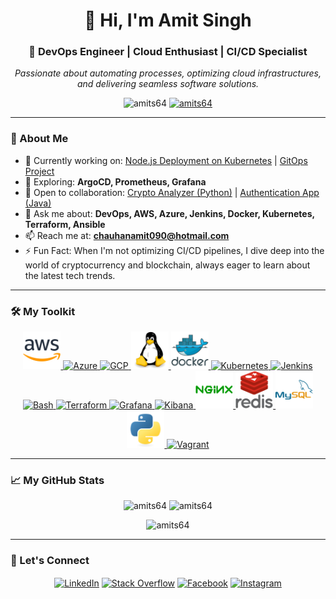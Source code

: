 <h1 align="center">👋 Hi, I'm Amit Singh</h1>
<h3 align="center">🚀 DevOps Engineer | Cloud Enthusiast | CI/CD Specialist</h3>
<p align="center">
  <em>Passionate about automating processes, optimizing cloud infrastructures, and delivering seamless software solutions.</em>
</p>

<p align="center">
  <img src="https://komarev.com/ghpvc/?username=amits64&label=Profile%20views&color=0e75b6&style=flat" alt="amits64" /> 
  <a href="https://github.com/ryo-ma/github-profile-trophy"><img src="https://github-profile-trophy.vercel.app/?username=amits64&theme=dracula&no-frame=true&margin-w=15" alt="amits64" /></a>
</p>

---

### 🌟 About Me

- 🔭 Currently working on: [Node.js Deployment on Kubernetes](https://github.com/Amits64/crud-app/tree/crud-app-v2) | [GitOps Project](https://github.com/Amits64/Terraform_repo.git)
- 🌱 Exploring: **ArgoCD, Prometheus, Grafana**
- 👯 Open to collaboration: [Crypto Analyzer (Python)](https://github.com/Amits64/stock-analyzer.git) | [Authentication App (Java)](https://github.com/Amits64/auth_app.git)
- 💬 Ask me about: **DevOps, AWS, Azure, Jenkins, Docker, Kubernetes, Terraform, Ansible**
- 📫 Reach me at: **chauhanamit090@hotmail.com**
- ⚡ Fun Fact: When I'm not optimizing CI/CD pipelines, I dive deep into the world of cryptocurrency and blockchain, always eager to learn about the latest tech trends.

---

### 🛠️ My Toolkit

<p align="center">
  <a href="https://aws.amazon.com" target="_blank"> <img src="https://raw.githubusercontent.com/devicons/devicon/master/icons/amazonwebservices/amazonwebservices-original-wordmark.svg" alt="AWS" width="60" height="60"/> </a>
  <a href="https://azure.microsoft.com/en-in/" target="_blank"> <img src="https://www.vectorlogo.zone/logos/microsoft_azure/microsoft_azure-icon.svg" alt="Azure" width="60" height="60"/> </a>
  <a href="https://cloud.google.com" target="_blank"> <img src="https://www.vectorlogo.zone/logos/google_cloud/google_cloud-icon.svg" alt="GCP" width="60" height="60"/> </a>
  <a href="https://www.linux.org/" target="_blank"> <img src="https://raw.githubusercontent.com/devicons/devicon/master/icons/linux/linux-original.svg" alt="Linux" width="60" height="60"/> </a>
  <a href="https://www.docker.com/" target="_blank"> <img src="https://raw.githubusercontent.com/devicons/devicon/master/icons/docker/docker-original-wordmark.svg" alt="Docker" width="60" height="60"/> </a>
  <a href="https://kubernetes.io" target="_blank"> <img src="https://www.vectorlogo.zone/logos/kubernetes/kubernetes-icon.svg" alt="Kubernetes" width="60" height="60"/> </a>
  <a href="https://www.jenkins.io" target="_blank"> <img src="https://www.vectorlogo.zone/logos/jenkins/jenkins-icon.svg" alt="Jenkins" width="60" height="60"/> </a>
  <a href="https://www.gnu.org/software/bash/" target="_blank"> <img src="https://www.vectorlogo.zone/logos/gnu_bash/gnu_bash-icon.svg" alt="Bash" width="60" height="60"/> </a>
  <a href="https://www.terraform.io/" target="_blank"> <img src="https://www.vectorlogo.zone/logos/terraformio/terraformio-icon.svg" alt="Terraform" width="60" height="60"/> </a>
  <a href="https://grafana.com" target="_blank"> <img src="https://www.vectorlogo.zone/logos/grafana/grafana-icon.svg" alt="Grafana" width="60" height="60"/> </a>
  <a href="https://www.elastic.co/kibana" target="_blank"> <img src="https://www.vectorlogo.zone/logos/elasticco_kibana/elasticco_kibana-icon.svg" alt="Kibana" width="60" height="60"/> </a>
  <a href="https://www.nginx.com" target="_blank"> <img src="https://raw.githubusercontent.com/devicons/devicon/master/icons/nginx/nginx-original.svg" alt="Nginx" width="60" height="60"/> </a>
  <a href="https://redis.io" target="_blank"> <img src="https://raw.githubusercontent.com/devicons/devicon/master/icons/redis/redis-original-wordmark.svg" alt="Redis" width="60" height="60"/> </a>
  <a href="https://www.mysql.com/" target="_blank"> <img src="https://raw.githubusercontent.com/devicons/devicon/master/icons/mysql/mysql-original-wordmark.svg" alt="MySQL" width="60" height="60"/> </a>
  <a href="https://www.python.org" target="_blank"> <img src="https://raw.githubusercontent.com/devicons/devicon/master/icons/python/python-original.svg" alt="Python" width="60" height="60"/> </a>
  <a href="https://www.vagrantup.com/" target="_blank"> <img src="https://www.vectorlogo.zone/logos/vagrantup/vagrantup-icon.svg" alt="Vagrant" width="60" height="60"/> </a>
</p>

---

### 📈 My GitHub Stats

<p align="center">
  <img src="https://github-readme-stats.vercel.app/api/top-langs?username=amits64&show_icons=true&locale=en&layout=compact&theme=radical" alt="amits64" />
  <img src="https://github-readme-stats.vercel.app/api?username=amits64&show_icons=true&locale=en&theme=radical" alt="amits64" />
</p>

<p align="center">
  <img src="https://github-readme-streak-stats.herokuapp.com/?user=amits64&theme=radical" alt="amits64" />
</p>

---

### 🤝 Let's Connect

<p align="center">
  <a href="https://linkedin.com/in/amit-singh-9a4b7184" target="blank"><img align="center" src="https://raw.githubusercontent.com/rahuldkjain/github-profile-readme-generator/master/src/images/icons/Social/linked-in-alt.svg" alt="LinkedIn" height="40" width="40" /></a>
  <a href="https://stackoverflow.com/users/22044913" target="blank"><img align="center" src="https://raw.githubusercontent.com/rahuldkjain/github-profile-readme-generator/master/src/images/icons/Social/stack-overflow.svg" alt="Stack Overflow" height="40" width="40" /></a>
  <a href="https://fb.com/amitsingh264742" target="blank"><img align="center" src="https://raw.githubusercontent.com/rahuldkjain/github-profile-readme-generator/master/src/images/icons/Social/facebook.svg" alt="Facebook" height="40" width="40" /></a>
  <a href="https://instagram.com/the_rajput003" target="blank"><img align="center" src="https://raw.githubusercontent.com/rahuldkjain/github-profile-readme-generator/master/src/images/icons/Social/instagram.svg" alt="Instagram" height="40" width="40" /></a>
</p>
